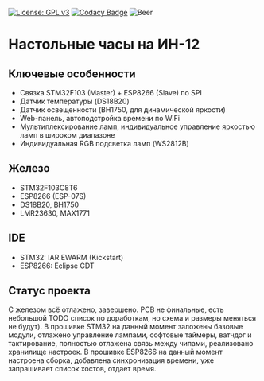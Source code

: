 [![License: GPL v3](https://img.shields.io/badge/License-GPL%20v3-blue.svg)](https://www.gnu.org/licenses/gpl-3.0)
[![Codacy Badge](https://api.codacy.com/project/badge/Grade/c843050f193b43f386815034419c3617)](https://www.codacy.com/app/exclude/nixie-clock?utm_source=github.com&amp;utm_medium=referral&amp;utm_content=jingobo/nixie-clock&amp;utm_campaign=Badge_Grade)
![Beer](https://img.shields.io/beerpay/hashdog/scrapfy-chrome-extension.svg)

# Настольные часы на ИН-12
## Ключевые особенности
* Связка STM32F103 (Master) + ESP8266 (Slave) по SPI
* Датчик температуры (DS18B20)
* Датчик освещенности (BH1750, для динамической яркости)
* Web-панель, автоподстройка времени по WiFi
* Мультиплексирование ламп, индивидуальное управление яркостью ламп в широком диапазоне
* Индивидуальная RGB подсветка ламп (WS2812B)
## Железо
* STM32F103C8T6
* ESP8266 (ESP-07S)
* DS18B20, BH1750
* LMR23630, MAX1771
## IDE
* STM32: IAR EWARM (Kickstart)
* ESP8266: Eclipse CDT
## Статус проекта
С железом всё отлажено, завершено. PCB не финальные, есть небольшой TODO список по доработкам, но схема и размеры меняться не будут).
В прошивке STM32 на данный момент заложены базовые модули, отлажено управление лампами, софтовые таймеры, ватчдог и тактирование, полностью отлажена связь между чипами, реализовано хранилище настроек.
В прошивке ESP8266 на данный момент настроена сборка, добавлена синхронизация времени, уже запрашивает список хостов, отдает время.
